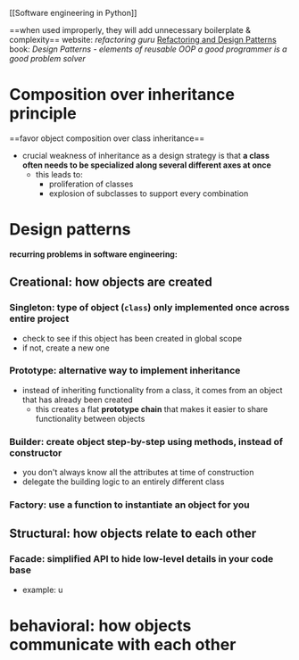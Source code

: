 [[Software engineering in Python]]

==when used improperly, they will add unnecessary boilerplate & complexity==
website: *refactoring guru* [Refactoring and Design Patterns](https://refactoring.guru/?msclkid=ffeee840ab8d11ec89a675770d596117)
book: *Design Patterns - elements of reusable OOP*
*a good programmer is a good problem solver*

# Composition over inheritance principle
==favor object composition over class inheritance==
- crucial weakness of inheritance as a design strategy is that **a class often needs to be specialized along several different axes at once**
  - this leads to:
    -  proliferation of classes
    -  explosion of subclasses to support every combination
# Design patterns
**recurring problems in software engineering:**
## Creational: how objects are created
### Singleton: type of object (`class`) only implemented once across entire project
- check to see if this object has been created in global scope
- if not, create a new one

### Prototype: alternative way to implement inheritance
- instead of inheriting functionality from a class, it comes from an object that has already been created
  - this creates a flat **prototype chain** that makes it easier to share functionality between objects

### Builder: create object step-by-step using methods, instead of constructor
- you don't always know all the attributes at time of construction
- delegate the building logic to an entirely different class

### Factory: use a function to instantiate an object for you
## Structural: how objects relate to each other
### Facade: simplified API to hide low-level details in your code base
- example: u
# behavioral: how objects communicate with each other




